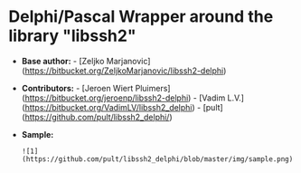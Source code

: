 # Delphi/Pascal Wrapper around the library "libssh2"

- **Base author:**
      - [Zeljko Marjanovic] (https://bitbucket.org/ZeljkoMarjanovic/libssh2-delphi)

- **Contributors:**
      -   [Jeroen Wiert Pluimers] (https://bitbucket.org/jeroenp/libssh2-delphi)
      -   [Vadim L.V.] (https://bitbucket.org/VadimLV/libssh2_delphi)
      -   [pult] (https://github.com/pult/libssh2_delphi/)


- **Sample:**

      ![1] (https://github.com/pult/libssh2_delphi/blob/master/img/sample.png)
